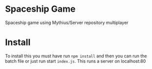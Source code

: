 # Spaceship Game
Spaceship game using Mythius/Server repository multiplayer


# Install 
To install this you must have run `npm install` and then you can run the batch file or just run start `index.js`.
This runs a server on localhost:80
